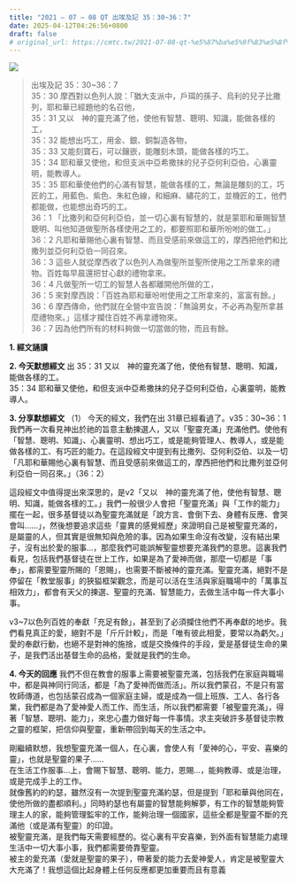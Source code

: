 ```yaml
---
title: "2021 – 07 – 08 QT 出埃及記 35：30~36：7"
date: 2025-04-12T04:26:56+0800
draft: false
# original_url: https://cmtc.tw/2021-07-08-qt-%e5%87%ba%e5%9f%83%e5%8f%8a%e8%a8%98-35%ef%bc%9a3036%ef%bc%9a7
---
```


![](/images/qt.jpg)
> 出埃及記 35：30\~36：7  
> 35：30 摩西對以色列人說：「猶大支派中，戶珥的孫子、烏利的兒子比撒列，耶和華已經題他的名召他，  
> 35：31 又以　神的靈充滿了他，使他有智慧、聰明、知識，能做各樣的工，  
> 35：32 能想出巧工，用金、銀、銅製造各物，  
> 35：33 又能刻寶石，可以鑲嵌，能雕刻木頭，能做各樣的巧工。  
> 35：34 耶和華又使他，和但支派中亞希撒抹的兒子亞何利亞伯，心裏靈明，能教導人。  
> 35：35 耶和華使他們的心滿有智慧，能做各樣的工，無論是雕刻的工，巧匠的工，用藍色、紫色、朱紅色線，和細麻、繡花的工，並機匠的工，他們都能做，也能想出奇巧的工。  
> 36：1 「比撒列和亞何利亞伯，並一切心裏有智慧的，就是蒙耶和華賜智慧聰明、叫他知道做聖所各樣使用之工的，都要照耶和華所吩咐的做工。」  
> 36：2 凡耶和華賜他心裏有智慧、而且受感前來做這工的，摩西把他們和比撒列並亞何利亞伯一同召來。  
> 36：3 這些人就從摩西收了以色列人為做聖所並聖所使用之工所拿來的禮物。百姓每早晨還把甘心獻的禮物拿來。  
> 36：4 凡做聖所一切工的智慧人各都離開他所做的工，  
> 36：5 來對摩西說：「百姓為耶和華吩咐使用之工所拿來的，富富有餘。」  
> 36：6 摩西傳命，他們就在全營中宣告說：「無論男女，不必再為聖所拿甚麼禮物來。」這樣才攔住百姓不再拿禮物來。  
> 36：7 因為他們所有的材料夠做一切當做的物，而且有餘。

**1. 經文誦讀**

**2.  今天默想經文**
出 35：31 又以　神的靈充滿了他，使他有智慧、聰明、知識，能做各樣的工。  
35：34 耶和華又使他，和但支派中亞希撒抹的兒子亞何利亞伯，心裏靈明，能教導人。

**3. 分享默想經文**
（1） 今天的經文，我們在出 31章已經看過了。v35：30\~36：1我們再一次看見神出於祂的旨意主動揀選人，又以「聖靈充滿」充滿他們。使他有「智慧、聰明、知識」、心裏靈明、想出巧工，或是能夠管理人、教導人，或是能做各樣的工、有巧匠的能力。在這段經文中提到有比撒列、亞何利亞伯、以及一切「凡耶和華賜他心裏有智慧、而且受感前來做這工的，摩西把他們和比撒列並亞何利亞伯一同召來。」（36：2）

這段經文中值得提出來深思的，是v2「又以　神的靈充滿了他，使他有智慧、聰明、知識，能做各樣的工。」我們一般很少人會把「聖靈充滿」與「工作的能力」擺在一起，很多基督徒以為聖靈充滿就是「說方言、會倒下去、身體有反應、會哭會叫……」，然後想要追求這些「靈異的感覺經歷」來證明自己是被聖靈充滿的，是屬靈的人，但其實是很無知與危險的事。因為如果生命沒有改變，沒有結出果子，沒有出於愛的服事…，那麼我們可能誤解聖靈想要充滿我們的意思。這裏我們看見，包括我們基督徒在世上工作，如果是為了愛神而做，那麼一切都是「事奉」，都需要聖靈所賜的「恩賜」，也需要不斷被神的靈充滿。聖靈充滿，絕對不是停留在「教堂服事」的狹獈框架觀念，而是可以活在生活與家庭職場中的「萬事互相效力」，都會有天父的揀選、聖靈的充滿、智慧能力，去做生活中每一件大事小事。

v3\~7以色列百姓的奉獻「充足有餘」，甚至到了必須攔住他們不再奉獻的地步。我們看見真正的愛，絕對不是「斤斤計較」，而是「唯有彼此相愛，要常以為虧欠。」愛的奉獻行動，也絕不是對神的施捨，或是交換條件的手段，愛是基督徒生命的果子，是我們活出基督生命的品格，愛就是我們的生命。

**4. 今天的回應**
我們不但在教會的服事上需要被聖靈充滿，包括我們在家庭與職場中，都是與神同行同活，都是「為了愛神而做而活」。所以我們蒙召，不是只有當牧師傳道，也包括蒙召成為一個家庭主婦，或是成為一個上班族、工人、各行各業，我們都是為了愛神愛人而工作、而生活，所以我們都需要「被聖靈充滿」，得著「智慧、聰明、能力」，來忠心盡力做好每一件事情。求主突破許多基督徒宗教之靈的框架，把信仰與聖靈，重新帶回到每天的生活之中。

剛繼續默想，我想聖靈充滿一個人，在心裏，會使人有「愛神的心，平安、喜樂的靈」，也就是聖靈的果子……  
在生活工作服事…上，會賜下智慧、聰明、能力，恩賜…，能夠教導、或是治理，或是完成手上的工作。  
就像舊約的約瑟，雖然沒有一次提到聖靈充滿約瑟，但是提到「耶和華與他同在，使他所做的盡都順利。」同時約瑟也有屬靈的智慧能夠解夢，有工作的智慧能夠管理主人的家，能夠管理監牢的工作，能夠治理一個國家，這些全都是聖靈不斷的充滿他（或是滿有聖靈）的印證。  
被聖靈充滿，是我們每天需要經歷的。從心裏有平安喜樂，到外面有智慧能力處理生活中一切大事小事，我們都需要倚靠聖靈。  
被主的愛充滿（愛就是聖靈的果子），帶著愛的能力去愛神愛人，肯定是被聖靈大大充滿了！我想這個比起身體上任何反應都更加重要而且有意義
